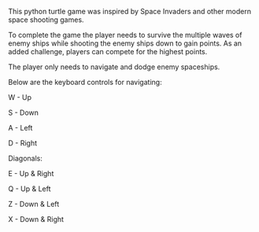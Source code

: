 This python turtle game was inspired by Space Invaders and other modern space shooting games.

To complete the game the player needs to survive the multiple waves of enemy ships while shooting the enemy ships down to gain points.
As an added challenge, players can compete for the highest points.

The player only needs to navigate and dodge enemy spaceships. 

Below are the keyboard controls for navigating:

W - Up

S - Down

A - Left

D - Right

Diagonals:

E - Up & Right

Q - Up & Left

Z - Down & Left

X - Down & Right

